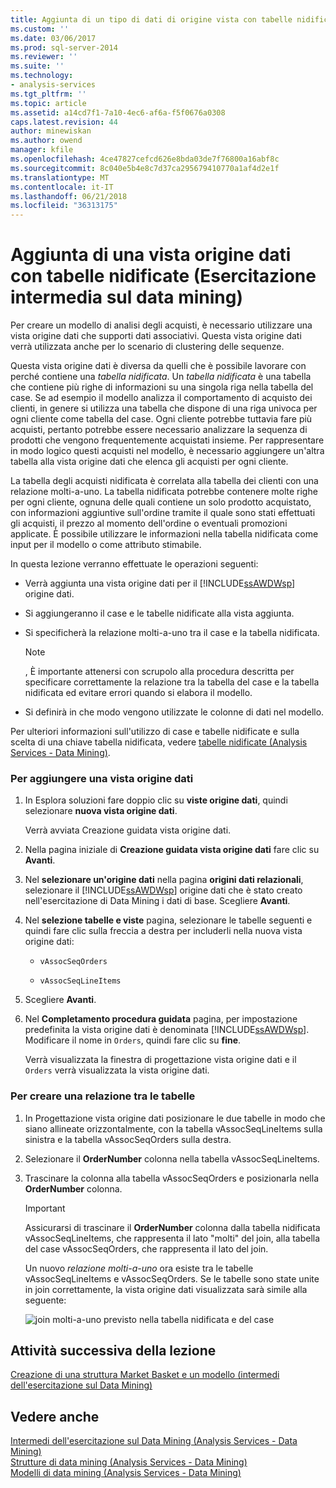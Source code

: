 ```yaml
---
title: Aggiunta di un tipo di dati di origine vista con tabelle nidificate (esercitazione intermedia di Data Mining) | Documenti Microsoft
ms.custom: ''
ms.date: 03/06/2017
ms.prod: sql-server-2014
ms.reviewer: ''
ms.suite: ''
ms.technology:
- analysis-services
ms.tgt_pltfrm: ''
ms.topic: article
ms.assetid: a14cd7f1-7a10-4ec6-af6a-f5f0676a0308
caps.latest.revision: 44
author: minewiskan
ms.author: owend
manager: kfile
ms.openlocfilehash: 4ce47827cefcd626e8bda03de7f76800a16abf8c
ms.sourcegitcommit: 8c040e5b4e8c7d37ca295679410770a1af4d2e1f
ms.translationtype: MT
ms.contentlocale: it-IT
ms.lasthandoff: 06/21/2018
ms.locfileid: "36313175"
---
```

# <a name="adding-a-data-source-view-with-nested-tables-intermediate-data-mining-tutorial"></a>Aggiunta di una vista origine dati con tabelle nidificate (Esercitazione intermedia sul data mining)
  Per creare un modello di analisi degli acquisti, è necessario utilizzare una vista origine dati che supporti dati associativi. Questa vista origine dati verrà utilizzata anche per lo scenario di clustering delle sequenze.  
  
 Questa vista origine dati è diversa da quelli che è possibile lavorare con perché contiene una *tabella nidificata*. Un *tabella nidificata* è una tabella che contiene più righe di informazioni su una singola riga nella tabella del case. Se ad esempio il modello analizza il comportamento di acquisto dei clienti, in genere si utilizza una tabella che dispone di una riga univoca per ogni cliente come tabella del case. Ogni cliente potrebbe tuttavia fare più acquisti, pertanto potrebbe essere necessario analizzare la sequenza di prodotti che vengono frequentemente acquistati insieme. Per rappresentare in modo logico questi acquisti nel modello, è necessario aggiungere un'altra tabella alla vista origine dati che elenca gli acquisti per ogni cliente.  
  
 La tabella degli acquisti nidificata è correlata alla tabella dei clienti con una relazione molti-a-uno. La tabella nidificata potrebbe contenere molte righe per ogni cliente, ognuna delle quali contiene un solo prodotto acquistato, con informazioni aggiuntive sull'ordine tramite il quale sono stati effettuati gli acquisti, il prezzo al momento dell'ordine o eventuali promozioni applicate. È possibile utilizzare le informazioni nella tabella nidificata come input per il modello o come attributo stimabile.  
  
 In questa lezione verranno effettuate le operazioni seguenti:  
  
-   Verrà aggiunta una vista origine dati per il [!INCLUDE[ssAWDWsp](../includes/ssawdwsp-md.md)] origine dati.  
  
-   Si aggiungeranno il case e le tabelle nidificate alla vista aggiunta.  
  
-   Si specificherà la relazione molti-a-uno tra il case e la tabella nidificata.  
  
    > [!NOTE]  
    >  , È importante attenersi con scrupolo alla procedura descritta per specificare correttamente la relazione tra la tabella del case e la tabella nidificata ed evitare errori quando si elabora il modello.  
  
-   Si definirà in che modo vengono utilizzate le colonne di dati nel modello.  
  
 Per ulteriori informazioni sull'utilizzo di case e tabelle nidificate e sulla scelta di una chiave tabella nidificata, vedere [tabelle nidificate &#40;Analysis Services - Data Mining&#41;](../../2014/analysis-services/data-mining/nested-tables-analysis-services-data-mining.md).  
  
### <a name="to-add-a-data-source-view"></a>Per aggiungere una vista origine dati  
  
1.  In Esplora soluzioni fare doppio clic su **viste origine dati**, quindi selezionare **nuova vista origine dati**.  
  
     Verrà avviata Creazione guidata vista origine dati.  
  
2.  Nella pagina iniziale di **Creazione guidata vista origine dati** fare clic su **Avanti**.  
  
3.  Nel **selezionare un'origine dati** nella pagina **origini dati relazionali**, selezionare il [!INCLUDE[ssAWDWsp](../includes/ssawdwsp-md.md)] origine dati che è stato creato nell'esercitazione di Data Mining i dati di base. Scegliere **Avanti**.  
  
4.  Nel **selezione tabelle e viste** pagina, selezionare le tabelle seguenti e quindi fare clic sulla freccia a destra per includerli nella nuova vista origine dati:  
  
    -   `vAssocSeqOrders`  
  
    -   `vAssocSeqLineItems`  
  
5.  Scegliere **Avanti**.  
  
6.  Nel **Completamento procedura guidata** pagina, per impostazione predefinita la vista origine dati è denominata [!INCLUDE[ssAWDWsp](../includes/ssawdwsp-md.md)]. Modificare il nome in `Orders`, quindi fare clic su **fine**.  
  
     Verrà visualizzata la finestra di progettazione vista origine dati e il `Orders` verrà visualizzata la vista origine dati.  
  
### <a name="to-create-a-relationship-between-tables"></a>Per creare una relazione tra le tabelle  
  
1.  In Progettazione vista origine dati posizionare le due tabelle in modo che siano allineate orizzontalmente, con la tabella vAssocSeqLineItems sulla sinistra e la tabella vAssocSeqOrders sulla destra.  
  
2.  Selezionare il **OrderNumber** colonna nella tabella vAssocSeqLineItems.  
  
3.  Trascinare la colonna alla tabella vAssocSeqOrders e posizionarla nella **OrderNumber** colonna.  
  
    > [!IMPORTANT]  
    >  Assicurarsi di trascinare il **OrderNumber** colonna dalla tabella nidificata vAssocSeqLineItems, che rappresenta il lato "molti" del join, alla tabella del case vAssocSeqOrders, che rappresenta il lato del join.  
  
     Un nuovo *relazione molti-a-uno* ora esiste tra le tabelle vAssocSeqLineItems e vAssocSeqOrders. Se le tabelle sono state unite in join correttamente, la vista origine dati visualizzata sarà simile alla seguente:  
  
     ![join molti-a-uno previsto nella tabella nidificata e del case](../../2014/tutorials/media/dsv-nestedjoin-illustration.gif "previsto join molti-a-uno in una tabella nidificata e del case")  
  
## <a name="next-task-in-lesson"></a>Attività successiva della lezione  
 [Creazione di una struttura Market Basket e un modello &#40;intermedi dell'esercitazione sul Data Mining&#41;](../../2014/tutorials/creating-a-market-basket-structure-and-model-intermediate-data-mining-tutorial.md)  
  
## <a name="see-also"></a>Vedere anche  
 [Intermedi dell'esercitazione sul Data Mining &#40;Analysis Services - Data Mining&#41;](../../2014/tutorials/intermediate-data-mining-tutorial-analysis-services-data-mining.md)   
 [Strutture di data mining &#40;Analysis Services - Data Mining&#41;](../../2014/analysis-services/data-mining/mining-structures-analysis-services-data-mining.md)   
 [Modelli di data mining &#40;Analysis Services - Data Mining&#41;](../../2014/analysis-services/data-mining/mining-models-analysis-services-data-mining.md)  
  
  
